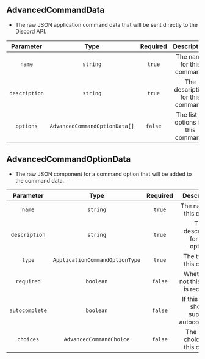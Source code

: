 ## AdvancedCommandData

- The raw JSON application command data that will be sent directly to the Discord API.

| **Parameter** | **Type** | **Required** | **Description** |
| :---: | :---: | :---: | :---: |
| `name` | `string` | `true` | The name for this command. |
| `description` | `string` | `true` | The description for this command. |
| `options` | `AdvancedCommandOptionData[]` | `false` | The list of options for this command. |

## AdvancedCommandOptionData

- The raw JSON component for a command option that will be added to the command data.

| **Parameter** | **Type** | **Required** | **Description** |
| :---: | :---: | :---: | :---: |
| `name` | `string` | `true` | The name for this option. |
| `description` | `string` | `true` | The description for this option. |
| `type` | `ApplicationCommandOptionType` | `true` | The type of this option. |
| `required` | `boolean` | `false` | Whether or not this option is required. |
| `autocomplete` | `boolean` | `false` | If this option should support autocomplete. |
| `choices` | `AdvancedCommandChoice` | `false` | The list of choices for this option. |